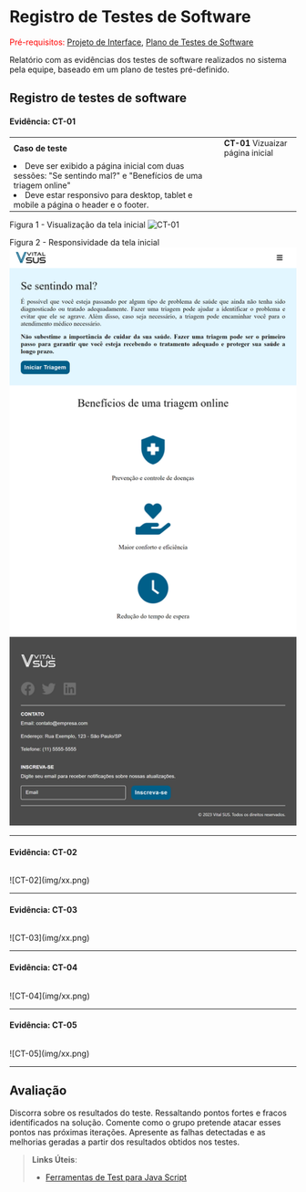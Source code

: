 # Registro de Testes de Software

<span style="color:red">Pré-requisitos: <a href="3-Projeto de Interface.md"> Projeto de Interface</a></span>, <a href="8-Plano de Testes de Software.md"> Plano de Testes de Software</a>

Relatório com as evidências dos testes de software realizados no sistema pela equipe, baseado em um plano de testes pré-definido.

## Registro de testes de software

#### Evidência: CT-01

<table>
    <tr>
        <td><b>Caso de teste</b></td>
        <td> <b>CT-01</b> Vizuaizar página inicial</td>
    </tr>
     <td>
        <li>Deve ser exibido a página inicial com duas sessões: "Se sentindo mal?" e "Benefícios de uma triagem online"</li>
        <li>Deve estar responsivo para desktop, tablet e mobile a página o header e o footer.</li>
    </td>
</table>

Figura 1 - Visualização da tela inicial
![CT-01](img/TelaHome_teste)

Figura 2 - Responsividade da tela inicial
![CT-01](img/TelaHome_SmartPhone.png)

---

#### Evidência: CT-02

<table>

</table>
![CT-02](img/xx.png)

---

#### Evidência: CT-03

<table></table>
![CT-03](img/xx.png)

---

#### Evidência: CT-04

<table></table>
![CT-04](img/xx.png)

---

#### Evidência: CT-05

<table></table>
![CT-05](img/xx.png)

---

## Avaliação

Discorra sobre os resultados do teste. Ressaltando pontos fortes e fracos identificados na solução. Comente como o grupo pretende atacar esses pontos nas próximas iterações. Apresente as falhas detectadas e as melhorias geradas a partir dos resultados obtidos nos testes.

> **Links Úteis**:
>
> - [Ferramentas de Test para Java Script](https://geekflare.com/javascript-unit-testing/)
